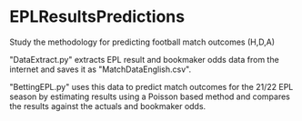 # EPLResultsPredictions

Study the methodology for predicting football match outcomes (H,D,A)

"DataExtract.py" extracts EPL result and bookmaker odds data from the internet and saves it as "MatchDataEnglish.csv".

"BettingEPL.py" uses this data to predict match outcomes for the 21/22 EPL season by estimating results using a Poisson based method and compares the results against the actuals and bookmaker odds.
